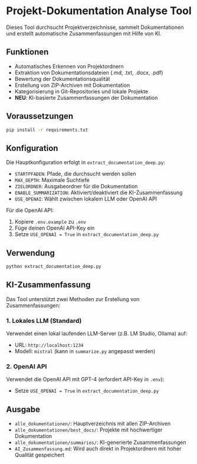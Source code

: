 # Projekt-Dokumentation Analyse Tool

Dieses Tool durchsucht Projektverzeichnisse, sammelt Dokumentationen und erstellt automatische Zusammenfassungen mit Hilfe von KI.

## Funktionen

- Automatisches Erkennen von Projektordnern
- Extraktion von Dokumentationsdateien (.md, .txt, .docx, .pdf)
- Bewertung der Dokumentationsqualität
- Erstellung von ZIP-Archiven mit Dokumentation
- Kategorisierung in Git-Repositories und lokale Projekte
- **NEU**: KI-basierte Zusammenfassungen der Dokumentation

## Voraussetzungen

```bash
pip install -r requirements.txt
```

## Konfiguration

Die Hauptkonfiguration erfolgt in `extract_documentation_deep.py`:

- `STARTPFADEN`: Pfade, die durchsucht werden sollen
- `MAX_DEPTH`: Maximale Suchtiefe
- `ZIELORDNER`: Ausgabeordner für die Dokumentation
- `ENABLE_SUMMARIZATION`: Aktiviert/deaktiviert die KI-Zusammenfassung
- `USE_OPENAI`: Wählt zwischen lokalem LLM oder OpenAI API

Für die OpenAI API:
1. Kopiere `.env.example` zu `.env`
2. Füge deinen OpenAI API-Key ein
3. Setze `USE_OPENAI = True` in `extract_documentation_deep.py`

## Verwendung

```bash
python extract_documentation_deep.py
```

## KI-Zusammenfassung

Das Tool unterstützt zwei Methoden zur Erstellung von Zusammenfassungen:

### 1. Lokales LLM (Standard)

Verwendet einen lokal laufenden LLM-Server (z.B. LM Studio, Ollama) auf:
- URL: `http://localhost:1234`
- Modell: `mistral` (kann in `summarize.py` angepasst werden)

### 2. OpenAI API

Verwendet die OpenAI API mit GPT-4 (erfordert API-Key in `.env`):
- Setze `USE_OPENAI = True` in `extract_documentation_deep.py`

## Ausgabe

- `alle_dokumentationen/`: Hauptverzeichnis mit allen ZIP-Archiven
- `alle_dokumentationen/best_docs/`: Projekte mit hochwertiger Dokumentation
- `alle_dokumentationen/summaries/`: KI-generierte Zusammenfassungen
- `AI_Zusammenfassung.md`: Wird auch direkt in Projektordnern mit hoher Qualität gespeichert
